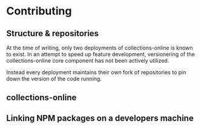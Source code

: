 # Contributing

## Structure & repositories

At the time of writing, only two deployments of collections-online is known to
exist. In an attempt to speed up feature development, versionering of the
collections-online core component has not been actively utilized.

Instead every deployment maintains their own fork of repositories to pin down
the version of the code running.

## collections-online

## Linking NPM packages on a developers machine

